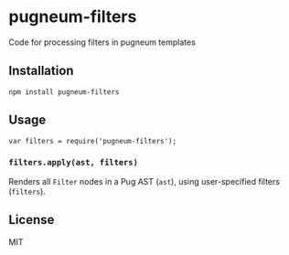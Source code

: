 # pugneum-filters

Code for processing filters in pugneum templates

## Installation

    npm install pugneum-filters

## Usage

```
var filters = require('pugneum-filters');
```

### `filters.apply(ast, filters)`

Renders all `Filter` nodes in a Pug AST (`ast`), using user-specified filters (`filters`).

## License

  MIT
